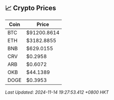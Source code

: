 ## 📈 Crypto Prices

| Coin | Price |
| ---- | ----- |
| BTC | $91200.8614 |
| ETH | $3182.8855 |
| BNB | $629.0155 |
| CRV | $0.2958 |
| ARB | $0.6072 |
| OKB | $44.1389 |
| DOGE | $0.3953 |

_Last Updated: 2024-11-14 19:27:53.412 +0800 HKT_